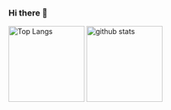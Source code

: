 ### Hi there 👋

<!--
**kamomeKUN/kamomeKUN** is a ✨ _special_ ✨ repository because its `README.md` (this file) appears on your GitHub profile.

Here are some ideas to get you started:

- 🔭 I’m currently working on ...
- 🌱 I’m currently learning ...
- 👯 I’m looking to collaborate on ...
- 🤔 I’m looking for help with ...
- 💬 Ask me about ...
- 📫 How to reach me: ...
- 😄 Pronouns: ...
- ⚡ Fun fact: ...
-->

<p align="left"> 
  <img alt="Top Langs" height="150px" src="https://github-readme-stats.vercel.app/api/top-langs/?username=kamomeKUN&layout=compact&show_icons=true&theme=dark" />
  <img alt="github stats" height="150px" src="https://github-readme-stats.vercel.app/api?username=kamomeKUN&theme=dark&show_icons=ture" />
</p>
